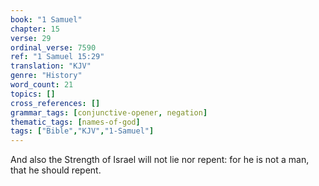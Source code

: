 ```yaml
---
book: "1 Samuel"
chapter: 15
verse: 29
ordinal_verse: 7590
ref: "1 Samuel 15:29"
translation: "KJV"
genre: "History"
word_count: 21
topics: []
cross_references: []
grammar_tags: [conjunctive-opener, negation]
thematic_tags: [names-of-god]
tags: ["Bible","KJV","1-Samuel"]
---
```

And also the Strength of Israel will not lie nor repent: for he is not a man, that he should repent.
